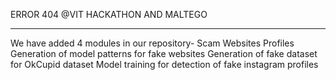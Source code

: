 ERROR 404
@VIT 
HACKATHON AND MALTEGO

---------------
We have added 4 modules in our repository-
Scam Websites Profiles
Generation of model patterns for fake websites
Generation of fake dataset for OkCupid dataset
Model training for detection of fake instagram profiles